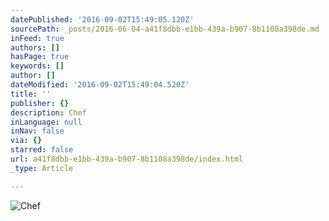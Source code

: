 ```yaml
---
datePublished: '2016-09-02T15:49:05.120Z'
sourcePath: _posts/2016-06-04-a41f8dbb-e1bb-439a-b907-8b1108a398de.md
inFeed: true
authors: []
hasPage: true
keywords: []
author: []
dateModified: '2016-09-02T15:49:04.520Z'
title: ''
publisher: {}
description: Chef
inLanguage: null
inNav: false
via: {}
starred: false
url: a41f8dbb-e1bb-439a-b907-8b1108a398de/index.html
_type: Article

---
```

![Chef](https://the-grid-user-content.s3-us-west-2.amazonaws.com/02f4c280-c3ee-49ec-93c6-69d83a40ba9c.gif)